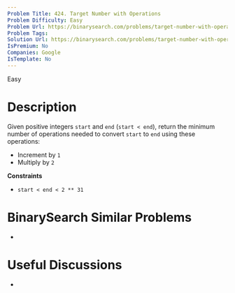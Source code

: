 ```yaml
---
Problem Title: 424. Target Number with Operations
Problem Difficulty: Easy
Problem Url: https://binarysearch.com/problems/target-number-with-operations/
Problem Tags: 
Solution Url: https://binarysearch.com/problems/target-number-with-operations/solutions/
IsPremium: No
Companies: Google
IsTemplate: No
---
```


<span style="color: ;">Easy</span>

# Description

Given positive integers `start` and `end` (`start < end`), return the minimum number of operations needed to convert `start` to `end` using these operations:

- Increment by `1`
- Multiply by `2`

**Constraints**

- `start < end < 2 ** 31`

# BinarySearch Similar Problems

- []()

# Useful Discussions

- []()
